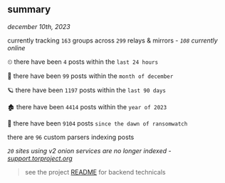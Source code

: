 
## summary
_december 10th, 2023_

currently tracking `163` groups across `299` relays & mirrors - _`108` currently online_

⏲ there have been `4` posts within the `last 24 hours`

🦈 there have been `99` posts within the `month of december`

🪐 there have been `1197` posts within the `last 90 days`

🏚 there have been `4414` posts within the `year of 2023`

🦕 there have been `9104` posts `since the dawn of ransomwatch`

there are `96` custom parsers indexing posts

_`20` sites using v2 onion services are no longer indexed - [support.torproject.org](https://support.torproject.org/onionservices/v2-deprecation/)_

> see the project [README](https://github.com/joshhighet/ransomwatch#ransomwatch--) for backend technicals
